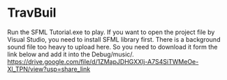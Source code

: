 # TravBuil
Run the SFML Tutorial.exe to play.
If you want to open the project file by Visual Studio, you need to install SFML library first.
There is a background sound file too heavy to upload here. So you need to download it form the link below and add it into the Debug/music/.
https://drive.google.com/file/d/1ZMapJDHGXXlj-A7S4SiTWMeOe-Xl_TPN/view?usp=share_link
